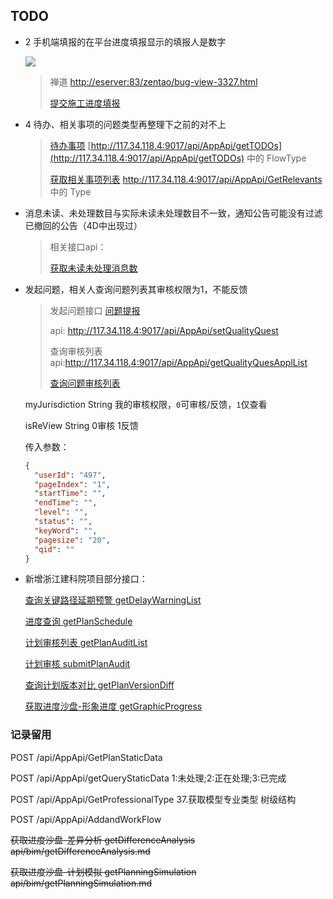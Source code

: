 ## TODO


* 2 手机端填报的在平台进度填报显示的填报人是数字

  ![](http://eserver:83/zentao/data/upload/1/201812/13163852019380f6.png)

    > 禅道 [http://eserver:83/zentao/bug-view-3327.html](http://eserver:83/zentao/bug-view-3327.html)
    >
    > [提交施工进度填报](api/business/Progress/setPlanSubmitHistory.md)


* 4 待办、相关事项的问题类型再整理下之前的对不上

  > [待办事项](api/message/getTODOs.md)   [http://117.34.118.4:9017/api/AppApi/getTODOs](http://117.34.118.4:9017/api/AppApi/getTODOs)  中的  FlowType
  >
  >
  > [获取相关事项列表](api/message/GetRelevants.md)  http://117.34.118.4:9017/api/AppApi/GetRelevants 中的  Type
  >

* 消息未读、未处理数目与实际未读未处理数目不一致，通知公告可能没有过滤已撤回的公告（4D中出现过）

  >相关接口api：
  >
  >[获取未读未处理消息数](api/message/GetMessageNum.md)

* 发起问题，相关人查询问题列表其审核权限为1，不能反馈

  >发起问题接口 [问题提报](api/business/Problem/setQualityQuest.md)
  >
  >api: http://117.34.118.4:9017/api/AppApi/setQualityQuest
  >
  >
  >
  >查询审核列表 api:http://117.34.118.4:9017/api/AppApi/getQualityQuesApplList
  >
  >[查询问题审核列表](api/business/Problem/getQualityQuesApplList.md)

  myJurisdiction     String  我的审核权限，`0`可审核/反馈，`1`仅查看

  isReView   String  0审核 1反馈

  传入参数：

  ``` json
  {
    "userId": "497",
    "pageIndex": "1",
    "startTime": "",
    "endTime": "",
    "level": "",
    "status": "",
    "keyWord": "",
    "pagesize": "20",
    "qid": ""
  }
  ```





* 新增浙江建科院项目部分接口：

  [查询关键路径延期预警 getDelayWarningList](api/business/Progress/getDelayWarningList.md)

  [进度查询 getPlanSchedule](api/business/Progress/getPlanSchedule.md)

  [计划审核列表 getPlanAuditList](api/business/Progress/getPlanAuditList.md)

  [计划审核 submitPlanAudit](api/business/Progress/submitPlanAudit.md)

  [查询计划版本对比 getPlanVersionDiff](api/business/Progress/getPlanVersionDiff.md)

  [获取进度沙盘-形象进度 getGraphicProgress](api/bim/getGraphicProgress.md)



### 记录留用

POST /api/AppApi/GetPlanStaticData

POST /api/AppApi/getQueryStaticData 1:未处理;2:正在处理;3:已完成

POST /api/AppApi/GetProfessionalType 37.获取模型专业类型 树级结构

POST /api/AppApi/AddandWorkFlow





~~获取进度沙盘-差异分析 getDifferenceAnalysis   api/bim/getDifferenceAnalysis.md~~

~~获取进度沙盘-计划模拟 getPlanningSimulation  api/bim/getPlanningSimulation.md~~